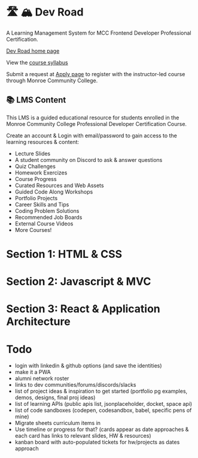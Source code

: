 # 🛣️ 🏔️ Dev Road

A Learning Management System for MCC Frontend Developer Professional Certification.

[Dev Road home page](https://dev-road.pages.dev/)

View the [course syllabus](https://dev-road.pages.dev/syllabus)

Submit a request at [Apply page](https://dev-road.pages.dev/apply) to register with the instructor-led course through Monroe Community College.

## 📚 LMS Content 

This LMS is a guided educational resource for students enrolled in the Monroe Community College Professional Developer Certification Course.

Create an account & Login with email/password to gain access to the learning resources & content:

- Lecture Slides
- A student community on Discord to ask & answer questions
- Quiz Challenges
- Homework Exercizes
- Course Progress
- Curated Resources and Web Assets
- Guided Code Along Workshops
- Portfolio Projects
- Career Skills and Tips
- Coding Problem Solutions
- Recommended Job Boards
- External Course Videos
- More Courses!

# Section 1: HTML & CSS

# Section 2: Javascript & MVC

# Section 3: React & Application Architecture

# Todo

- login with linkedin & github options (and save the identities)
- make it a PWA
- alumni network roster
- links to dev communities/forums/discords/slacks
- list of project ideas & inspiration to get started (portfolio pg examples, demos, designs, final proj ideas)
- list of learning APIs (public apis list, jsonplaceholder, docket, space api)
- list of code sandboxes (codepen, codesandbox, babel, specific pens of mine)
- Migrate sheets curriculum items in
- Use timeline or progress for that? (cards appear as date approaches & each card has links to relevant slides, HW & resources)
- kanban board with auto-populated tickets for hw/projects as dates approach